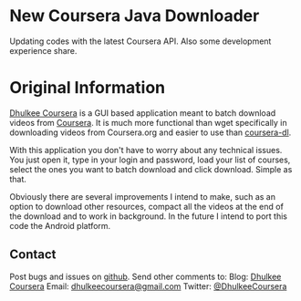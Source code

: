 # New Coursera Java Downloader
Updating codes with the latest Coursera API. Also some development experience share.

# Original Information
[Dhulkee Coursera][1] is a GUI based application meant to batch download
videos from [Coursera][2]. It is much more functional than wget specifically
in downloading videos from Coursera.org and easier to use than [coursera-dl][3].

With this application you don't have to worry about any technical issues.
You just open it, type in your login and password, load your list of
courses, select the ones you want to batch download and click download.
Simple as that.

Obviously there are several improvements I intend to make, such as an option
to download other resources, compact all the videos at the end of the download
and to work in background. In the future I intend to port this code the 
Android platform.

## Contact

Post bugs and issues on [github][4]. Send other comments to:
Blog: [Dhulkee Coursera][1]
Email: dhulkeecoursera@gmail.com
Twitter: [@DhulkeeCoursera][5]

[1]: https://dhulkeecoursera.blogspot.com
[2]: https://www.coursera.org
[3]: https://github.com/coursera-dl/coursera
[4]: https://github.com/dhulke/DhulkeeCoursera/issues
[5]: https://twitter.com/DhulkeeCoursera
